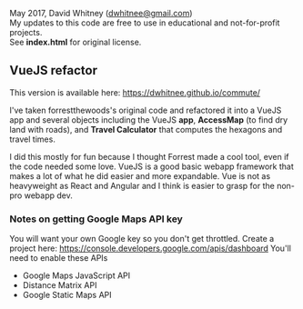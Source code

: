 May 2017, David Whitney (dwhitnee@gmail.com)  
My updates to this code are free to use in educational and not-for-profit projects.  
See **index.html** for original license.  

## VueJS refactor

This version is available here: https://dwhitnee.github.io/commute/

I've taken forrestthewoods's original code and refactored it into a VueJS app and several objects including the VueJS **app**, **AccessMap** (to find dry land with roads), and **Travel Calculator** that computes the hexagons and travel times.

I did this mostly for fun because I thought Forrest made a cool tool, even if the code needed some love.  VueJS is a good basic webapp framework that makes a lot of what he did easier and more expandable.  Vue is not as heavyweight as React and Angular and I think is easier to grasp for the non-pro webapp dev.

### Notes on getting Google Maps API key

You will want your own Google key so you don't get throttled.
Create a project here: https://console.developers.google.com/apis/dashboard
You'll need to enable these APIs   

* Google Maps JavaScript API  
* Distance Matrix API  
* Google Static Maps API  
